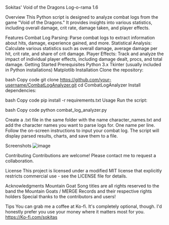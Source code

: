 Sokitas' Void of the Dragons Log-o-rama 1.6

Overview
This Python script is designed to analyze combat logs from the game "Void of the Dragons." It provides insights into various statistics, including overall damage, crit rate, damage taken, and player effects.

Features
Combat Log Parsing: Parse combat logs to extract information about hits, damage, experience gained, and more.
Statistical Analysis: Calculate various statistics such as overall damage, average damage per hit, crit rate, and share of crit damage.
Player Effects: Track and analyze the impact of individual player effects, including damage dealt, procs, and total damage.
Getting Started
Prerequisites
Python 3.x
Tkinter (usually included in Python installations)
Matplotlib
Installation
Clone the repository:

bash
Copy code
git clone https://github.com/your-username/CombatLogAnalyzer.git
cd CombatLogAnalyzer
Install dependencies:

bash
Copy code
pip install -r requirements.txt
Usage
Run the script:

bash
Copy code
python combat_log_analyzer.py

Create a .txt file in the same folder with the name character_names.txt and add the character names you want to parse logs for. One name per line.
Follow the on-screen instructions to input your combat log. The script will display parsed results, charts, and save them to a file.

Screenshots
![image](https://github.com/Sokitas/Void-of-the-Dragons-Log-o-rama/assets/159527539/d20f7609-4110-49db-a324-a69d3d501485)


Contributing
Contributions are welcome! Please contact me to request a collaboration.

License
This project is licensed under a modified MIT license that explicitly restricts commercial use - see the LICENSE file for details.

Acknowledgments
Mountain Goat Song titles are all rights reserved to the band the Mountain Goats / MERGE Records and their respective rights holders 
Special thanks to the contributors and users!

Tips
You can grab me a coffee at Ko-fi. It's completely optional, though. I'd honestly prefer you use your money where it matters most for you.
 https://Ko-fi.com/sokitas

